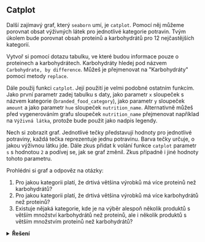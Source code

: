 ## Catplot

Další zajímavý graf, který `seaborn` umí, je `catplot`. Pomocí něj můžeme porovnat obsat výživných látek pro jednotlivé
kategorie potravin. Tvým úkolem bude porovnat obsah proteinů a karbohydrátů pro 12 nejčastějších kategorií.

Vytvoř si pomocí dotazu tabulku, ve které budou informace pouze o proteinech a karbohydrátech. Karbohydráty hledej pod
názvem `Carbohydrate, by difference`. Můžeš je přejmenovat na "Karbohydráty" pomocí metody `replace`.

Dále použij funkci `catplot`. Její použití je velmi podobné ostatním funkcím. Jako první parametr zadej tabulku s daty,
jako parametr `x` sloupeček s názvem kategorie (`branded_food_category`), jako parametr `y` sloupeček `amount` a jako
parametr `hue` sloupeček `nutrition_name`. Alternativně můžeš před vygenerováním grafu sloupeček `nutrition_name`
přejmenovat například na `Výživná látka`, protože bude použit jako nadpis legendy.

Nech si zobrazit graf. Jednotlivé tečky představují hodnoty pro jednotlivé potraviny, každá tečka reprezentuje jednu
potravinu. Barva tečky určuje, o jakou výživnou látku jde. Dále zkus přidat k volání funkce `catplot` parametr `s` s
hodnotou `2` a podívej se, jak se graf změnil. Zkus případně i jiné hodnoty tohoto parametru.

Prohlédni si graf a odpověz na otázky:

1. Pro jakou kategorii platí, že drtivá většina výrobků má více proteinů než karbohydrátů?
1. Pro jakou kategorii platí, že drtivá většina výrobků má více karbohydrátů než proteinů?
1. Existuje nějaká kategorie, kde je na výběr alespoň několik produktů s větším množství karbohydrátů než proteinů, ale
   i několik produktů s větším množstvím proteinů než karbohydrátů?

<details>
<summary><b>Řešení</b></summary>

```python
food_brands_nut["name"] = food_brands_nut["name"].replace(
    "Carbohydrate, by difference", "Karbohydráty"
)
food_top_cat_carb_prot = food_brands_nut[
    food_brands_nut["name"].isin(["Karbohydráty", "Protein"])
]

ax = sns.catplot(
    data=food_top_cat_carb_prot,
    x="branded_food_category",
    y="amount",
    hue="nutrient_name",
    s=2,
)
ax.tick_params(axis="x", rotation=45)
ax._legend.set_title("Výživná látka")


ax.set(
    xlabel="Kategorie",
    ylabel="Množství látky (g)",
    title="Množství výživných látek",
)
```

</details>